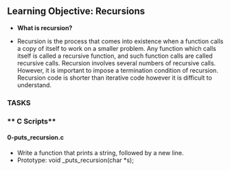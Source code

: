 ## **Learning Objective: Recursions**

- **What is recursion?**

- Recursion is the process that comes into existence when a function calls a copy of itself to work on a smaller problem.
Any function which calls itself is called a recursive function, and such function calls are called recursive calls.
Recursion involves several numbers of recursive calls. However, it is important to impose a termination condition of recursion.
Recursion code is shorter than iterative code however it is difficult to understand.

### **TASKS**

### ** C Scripts**
#### **0-puts_recursion.c**

- Write a function that prints a string, followed by a new line.
- Prototype: void _puts_recursion(char *s);
